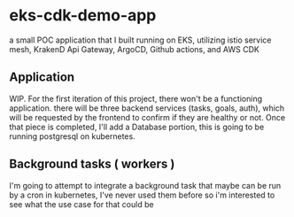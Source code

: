 # eks-cdk-demo-app
a small POC application that I built running on EKS, utilizing istio service mesh, KrakenD Api Gateway, ArgoCD, Github actions, and AWS CDK


## Application 

WIP. For the first iteration of this project, there won't be a functioning application. there will be three backend services (tasks, goals, auth), which will be requested by the frontend to confirm if they are healthy or not. Once that piece is completed, I'll add a Database portion, this is going to be running postgresql on kubernetes. 

## Background tasks ( workers )

I'm going to attempt to integrate a background task that maybe can be run by a cron in kubernetes, I've never used them before so i'm interested to see what the use case for that could be 

